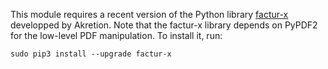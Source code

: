 This module requires a recent version of the Python library
[factur-x](https://github.com/akretion/factur-x) developped by Akretion.
Note that the factur-x library depends on PyPDF2 for the low-level PDF
manipulation. To install it, run:

``` 
sudo pip3 install --upgrade factur-x
```
